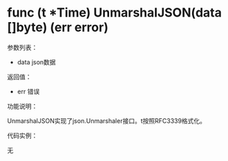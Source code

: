 # func (t *Time) UnmarshalJSON(data []byte) (err error)

参数列表：

- data json数据

返回值：

- err 错误

功能说明：

UnmarshalJSON实现了json.Unmarshaler接口。t按照RFC3339格式化。

代码实例：

无